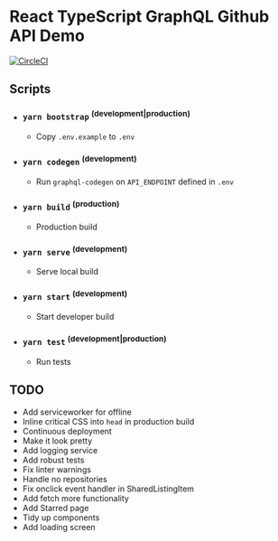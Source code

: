 # React TypeScript GraphQL Github API Demo

[![CircleCI](https://circleci.com/gh/nerdyman/react-typescript-graphql-github-api-demo.svg?style=svg)](https://circleci.com/gh/nerdyman/react-typescript-graphql-github-api-demo)

## Scripts

- ### `yarn bootstrap` <sup>(development|production)</sup>
  -  Copy `.env.example` to `.env`
- ### `yarn codegen` <sup>(development)</sup>
  -  Run `graphql-codegen` on `API_ENDPOINT` defined in `.env`
- ### `yarn build` <sup>(production)</sup>
  -  Production build
- ### `yarn serve` <sup>(development)</sup>
  -  Serve local build
- ### `yarn start` <sup>(development)</sup>
  -  Start developer build
- ### `yarn test` <sup>(development|production)</sup>
  -  Run tests

## TODO

- Add serviceworker for offline
- Inline critical CSS into `head` in production build
- Continuous deployment
- Make it look pretty
- Add logging service
- Add robust tests
- Fix linter warnings
- Handle no repositories
- Fix onclick event handler in SharedListingItem
- Add fetch more functionality
- Add Starred page
- Tidy up components
- Add loading screen
